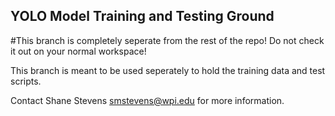 ## YOLO Model Training and Testing Ground


#This branch is completely seperate from the rest of the repo! Do not check it out on your normal workspace!

This branch is meant to be used seperately to hold the training data and test scripts.

Contact Shane Stevens smstevens@wpi.edu for more information.
